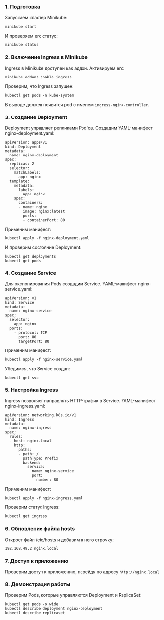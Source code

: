### 1. Подготовка

Запускаем кластер Minikube:
```
minikube start
```
И проверяем его статус:
```
minikube status
```

### 2. Включение Ingress в Minikube
Ingress в Minikube доступен как аддон. Активируем его:
```
minikube addons enable ingress
```
Проверим, что Ingress запущен:
```
kubectl get pods -n kube-system
```
В выводе должен появится pod с именем `ingress-nginx-controller`.

### 3. Создание Deployment
Deployment управляет репликами Pod'ов. Создадим YAML-манифест nginx-deployment.yaml:
```
apiVersion: apps/v1
kind: Deployment
metadata:
  name: nginx-deployment
spec:
  replicas: 2
  selector:
    matchLabels:
      app: nginx
  template:
    metadata:
      labels:
        app: nginx
    spec:
      containers:
      - name: nginx
        image: nginx:latest
        ports:
        - containerPort: 80
```
Применим манифест:
```
kubectl apply -f nginx-deployment.yaml
```
И проверим состояние Deployment:
```
kubectl get deployments
kubectl get pods
```

### 4. Создание Service
Для экспонирования Pods создадим Service. YAML-манифест nginx-service.yaml:
```
apiVersion: v1
kind: Service
metadata:
  name: nginx-service
spec:
  selector:
    app: nginx
  ports:
    - protocol: TCP
      port: 80
      targetPort: 80
```
Применим манифест:
```
kubectl apply -f nginx-service.yaml
```
Убедимся, что Service создан:
```
kubectl get svc
```

### 5. Настройка Ingress
Ingress позволяет направлять HTTP-трафик в Service. YAML-манифест nginx-ingress.yaml:
```
apiVersion: networking.k8s.io/v1
kind: Ingress
metadata:
  name: nginx-ingress
spec:
  rules:
  - host: nginx.local
    http:
      paths:
      - path: /
        pathType: Prefix
        backend:
          service:
            name: nginx-service
            port:
              number: 80
```
Применим манифест:
```
kubectl apply -f nginx-ingress.yaml
```
Проверим статус Ingress:
```
kubectl get ingress
```

### 6. Обновление файла hosts
Откроет файл /etc/hosts и добавим в него строчку:
```
192.168.49.2 nginx.local
```

### 7. Доступ к приложению
Проверим доступ к приложению, перейдя по адресу `http://nginx.local`

### 8. Демонстрация работы
Проверим Pods, которые управляются Deployment и ReplicaSet:
```
kubectl get pods -o wide
kubectl describe deployment nginx-deployment
kubectl describe replicaset
```